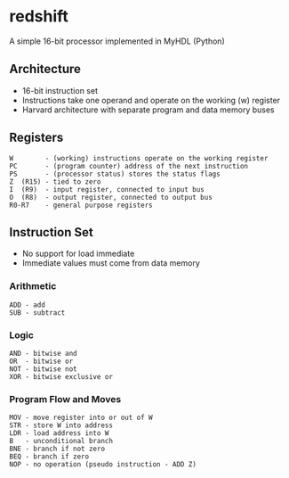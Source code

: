 redshift
========

A simple 16-bit processor implemented in MyHDL (Python)

Architecture
------------

* 16-bit instruction set
* Instructions take one operand and operate on the working (w) register
* Harvard architecture with separate program and data memory buses

Registers
---------

    W        - (working) instructions operate on the working register
    PC       - (program counter) address of the next instruction
    PS       - (processor status) stores the status flags
    Z  (R15) - tied to zero
    I  (R9)  - input register, connected to input bus
    O  (R8)  - output register, connected to output bus
    R0-R7    - general purpose registers

Instruction Set
---------------

* No support for load immediate
* Immediate values must come from data memory

### Arithmetic

    ADD - add
    SUB - subtract

### Logic

    AND - bitwise and
    OR  - bitwise or
    NOT - bitwise not
    XOR - bitwise exclusive or

### Program Flow and Moves

    MOV - move register into or out of W
    STR - store W into address
    LDR - load address into W
    B   - unconditional branch
    BNE - branch if not zero
    BEQ - branch if zero
    NOP - no operation (pseudo instruction - ADD Z)

